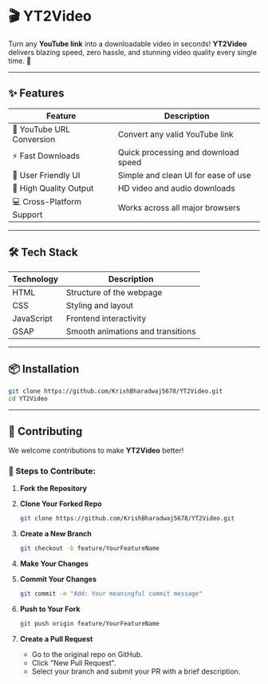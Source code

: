 # 🎬 YT2Video

Turn any **YouTube link** into a downloadable video in seconds! **YT2Video** delivers blazing speed, zero hassle, and stunning video quality every single time. 🚀

---

## ✨ Features

| Feature                 | Description                                  |
|---------------------------|------------------------------------------------|
| 🔗 YouTube URL Conversion | Convert any valid YouTube link                 |
| ⚡ Fast Downloads         | Quick processing and download speed            |
| 🎯 User Friendly UI      | Simple and clean UI for ease of use            |
| 💎 High Quality Output   | HD video and audio downloads                   |
| 💻 Cross-Platform Support| Works across all major browsers       |

---

## 🛠️ Tech Stack

| Technology | Description                            |
| ------------- | ----------------------------------------- |
| HTML          | Structure of the webpage                  |
| CSS           | Styling and layout                        |
| JavaScript    | Frontend interactivity                    |
| GSAP          | Smooth animations and transitions         |

---

## 📦 Installation

```bash
git clone https://github.com/KrishBharadwaj5678/YT2Video.git
cd YT2Video
````

---

## 🤝 Contributing

We welcome contributions to make **YT2Video** better! 

### 🔧 Steps to Contribute:

1. **Fork the Repository**

2. **Clone Your Forked Repo**

   ```bash
   git clone https://github.com/KrishBharadwaj5678/YT2Video.git
   ```

3. **Create a New Branch**

   ```bash
   git checkout -b feature/YourFeatureName
   ```

4. **Make Your Changes**

5. **Commit Your Changes**

   ```bash
   git commit -m "Add: Your meaningful commit message"
   ```

6. **Push to Your Fork**

   ```bash
   git push origin feature/YourFeatureName
   ```

7. **Create a Pull Request**

   * Go to the original repo on GitHub.
   * Click "New Pull Request".
   * Select your branch and submit your PR with a brief description.
